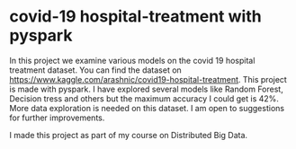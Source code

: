 # covid-19 hospital-treatment with pyspark

In this project we examine various models on the covid 19 hospital treatment dataset. You can find the dataset on https://www.kaggle.com/arashnic/covid19-hospital-treatment.
This project is made with pyspark. I have explored several models like Random Forest, Decision tress and others but the maximum accuracy I could get is 42%. 
More data exploration is needed on this dataset. I am open to suggestions for further improvements.


I made this project as part of my course on Distributed Big Data.
